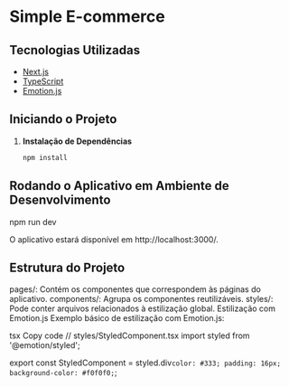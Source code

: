 # Simple E-commerce



## Tecnologias Utilizadas

- [Next.js](https://nextjs.org/)
- [TypeScript](https://www.typescriptlang.org/)
- [Emotion.js](https://emotion.sh/docs/introduction)

## Iniciando o Projeto

1. **Instalação de Dependências**
   ```bash
   npm install


## Rodando o Aplicativo em Ambiente de Desenvolvimento

npm run dev

O aplicativo estará disponível em http://localhost:3000/.


## Estrutura do Projeto


pages/: Contém os componentes que correspondem às páginas do aplicativo.
components/: Agrupa os componentes reutilizáveis.
styles/: Pode conter arquivos relacionados à estilização global.
Estilização com Emotion.js
Exemplo básico de estilização com Emotion.js:

tsx
Copy code
// styles/StyledComponent.tsx
import styled from '@emotion/styled';

export const StyledComponent = styled.div`
  color: #333;
  padding: 16px;
  background-color: #f0f0f0;
`;